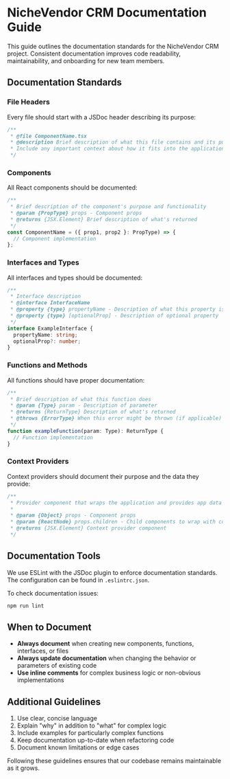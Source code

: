 # NicheVendor CRM Documentation Guide

This guide outlines the documentation standards for the NicheVendor CRM project. Consistent documentation improves code readability, maintainability, and onboarding for new team members.

## Documentation Standards

### File Headers

Every file should start with a JSDoc header describing its purpose:

```typescript
/**
 * @file ComponentName.tsx
 * @description Brief description of what this file contains and its purpose.
 * Include any important context about how it fits into the application.
 */
```

### Components

All React components should be documented:

```typescript
/**
 * Brief description of the component's purpose and functionality
 * @param {PropType} props - Component props
 * @returns {JSX.Element} Brief description of what's returned
 */
const ComponentName = ({ prop1, prop2 }: PropType) => {
  // Component implementation
};
```

### Interfaces and Types

All interfaces and types should be documented:

```typescript
/**
 * Interface description
 * @interface InterfaceName
 * @property {type} propertyName - Description of what this property is for
 * @property {type} [optionalProp] - Description of optional property
 */
interface ExampleInterface {
  propertyName: string;
  optionalProp?: number;
}
```

### Functions and Methods

All functions should have proper documentation:

```typescript
/**
 * Brief description of what this function does
 * @param {Type} param - Description of parameter
 * @returns {ReturnType} Description of what's returned
 * @throws {ErrorType} When this error might be thrown (if applicable)
 */
function exampleFunction(param: Type): ReturnType {
  // Function implementation
}
```

### Context Providers

Context providers should document their purpose and the data they provide:

```typescript
/**
 * Provider component that wraps the application and provides app data state
 * 
 * @param {Object} props - Component props
 * @param {ReactNode} props.children - Child components to wrap with context
 * @returns {JSX.Element} Context provider component
 */
```

## Documentation Tools

We use ESLint with the JSDoc plugin to enforce documentation standards. The configuration can be found in `.eslintrc.json`.

To check documentation issues:

```bash
npm run lint
```

## When to Document

- **Always document** when creating new components, functions, interfaces, or files
- **Always update documentation** when changing the behavior or parameters of existing code
- **Use inline comments** for complex business logic or non-obvious implementations

## Additional Guidelines

1. Use clear, concise language
2. Explain "why" in addition to "what" for complex logic
3. Include examples for particularly complex functions
4. Keep documentation up-to-date when refactoring code
5. Document known limitations or edge cases

Following these guidelines ensures that our codebase remains maintainable as it grows.
